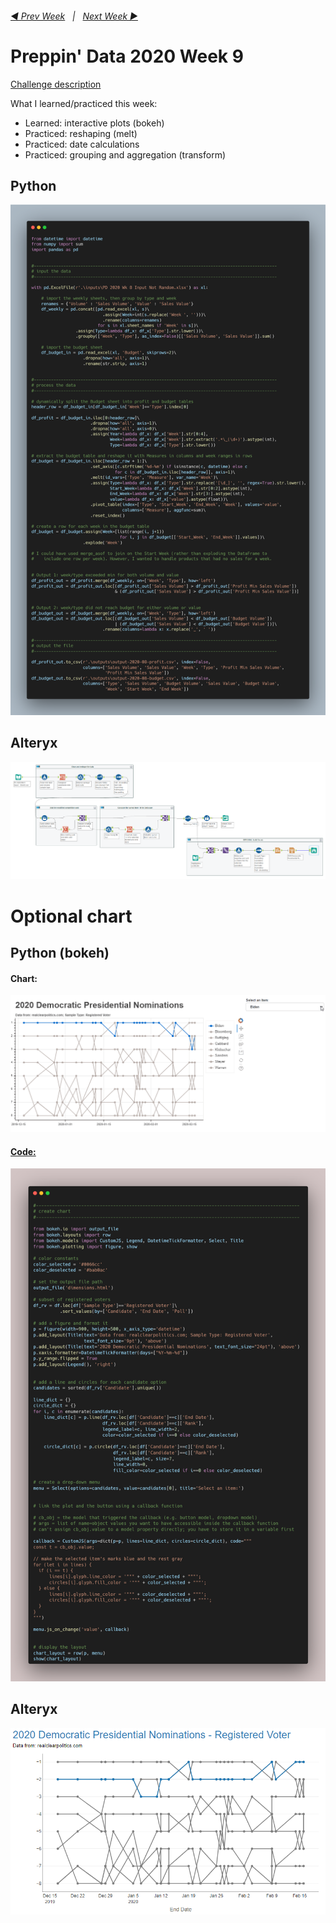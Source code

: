 <h6><a href="..\preppin-data-2020-08\README.md">◀  Prev Week</a>&nbsp;&nbsp;&nbsp;|&nbsp;&nbsp;&nbsp;<a href="..\preppin-data-2020-10\README.md">Next Week  ▶</a></h6>

# Preppin' Data 2020 Week 9

[Challenge description](https://preppindata.blogspot.com/2020/02/2020-week-9.html)

What I learned/practiced this week:
* Learned: interactive plots (bokeh)
* Practiced: reshaping (melt)
* Practiced: date calculations
* Practiced: grouping and aggregation (transform)

## Python
<a href="preppin-data-2020-09.py">
<img src="img-python-code-2020-09.png?raw=true" alt="Python code">
</a>

## Alteryx
<a href="preppin-data-2020-09.yxzp">
<img src="img-alteryx-2020-09.png?raw=true" alt="Alteryx workflow">
</a>

# Optional chart

## Python (bokeh)

#### Chart:
<a href="preppin-data-2020-09.py">
<img src="img-python-code-2020-09-chart-output.gif?raw=true" alt="Python code">
<br>
 
#### Code:
<img src="img-python-code-2020-09-chart.png?raw=true" alt="Python code for chart">
</a>

## Alteryx
<a href="preppin-data-2020-09.yxzp">
<img src="img-alteryx-2020-09-chart.png?raw=true" alt="Chart from Alteryx workflow">
</a>

